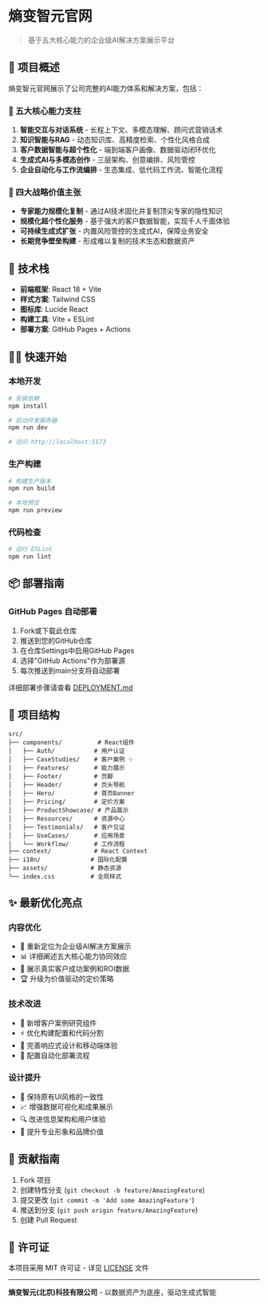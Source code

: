 # 熵变智元官网

> 基于五大核心能力的企业级AI解决方案展示平台

## 🌟 项目概述

熵变智元官网展示了公司完整的AI能力体系和解决方案，包括：

### 🔧 五大核心能力支柱
1. **智能交互与对话系统** - 长程上下文、多模态理解、顾问式营销话术
2. **知识智能与RAG** - 动态知识库、高精度检索、个性化风格合成  
3. **客户数据智能与超个性化** - 端到端客户画像、数据驱动闭环优化
4. **生成式AI与多模态创作** - 三层架构、创意编排、风险管控
5. **企业自动化与工作流编排** - 生态集成、低代码工作流、智能化流程

### 🎯 四大战略价值主张
- **专家能力规模化复制** - 通过AI技术固化并复制顶尖专家的隐性知识
- **规模化超个性化服务** - 基于强大的客户数据智能，实现千人千面体验
- **可持续生成式扩张** - 内置风险管控的生成式AI，保障业务安全
- **长期竞争壁垒构建** - 形成难以复制的技术生态和数据资产

## 🚀 技术栈

- **前端框架**: React 18 + Vite
- **样式方案**: Tailwind CSS
- **图标库**: Lucide React
- **构建工具**: Vite + ESLint
- **部署方案**: GitHub Pages + Actions

## 🏃‍♂️ 快速开始

### 本地开发
```bash
# 安装依赖
npm install

# 启动开发服务器
npm run dev

# 访问 http://localhost:5173
```

### 生产构建
```bash
# 构建生产版本
npm run build

# 本地预览
npm run preview
```

### 代码检查
```bash
# 运行 ESLint
npm run lint
```

## 📦 部署指南

### GitHub Pages 自动部署
1. Fork或下载此仓库
2. 推送到您的GitHub仓库
3. 在仓库Settings中启用GitHub Pages
4. 选择"GitHub Actions"作为部署源
5. 每次推送到main分支将自动部署

详细部署步骤请查看 [DEPLOYMENT.md](./DEPLOYMENT.md)

## 📁 项目结构

```
src/
├── components/          # React组件
│   ├── Auth/           # 用户认证
│   ├── CaseStudies/    # 客户案例 ✨
│   ├── Features/       # 能力展示
│   ├── Footer/         # 页脚
│   ├── Header/         # 页头导航
│   ├── Hero/           # 首页Banner
│   ├── Pricing/        # 定价方案
│   ├── ProductShowcase/ # 产品展示
│   ├── Resources/      # 资源中心
│   ├── Testimonials/   # 客户见证
│   ├── UseCases/       # 应用场景
│   └── Workflow/       # 工作流程
├── context/            # React Context
├── i18n/              # 国际化配置
├── assets/            # 静态资源
└── index.css          # 全局样式
```

## ✨ 最新优化亮点

### 内容优化
- 🎯 重新定位为企业级AI解决方案展示
- 📊 详细阐述五大核心能力协同效应
- 💼 展示真实客户成功案例和ROI数据
- 🏆 升级为价值驱动的定价策略

### 技术改进
- 🔧 新增客户案例研究组件
- ⚡ 优化构建配置和代码分割
- 📱 完善响应式设计和移动端体验
- 🚀 配置自动化部署流程

### 设计提升
- 🎨 保持原有UI风格的一致性
- 📈 增强数据可视化和成果展示
- 🔍 改进信息架构和用户体验
- 💎 提升专业形象和品牌价值

## 🤝 贡献指南

1. Fork 项目
2. 创建特性分支 (`git checkout -b feature/AmazingFeature`)
3. 提交更改 (`git commit -m 'Add some AmazingFeature'`)
4. 推送到分支 (`git push origin feature/AmazingFeature`)
5. 创建 Pull Request

## 📄 许可证

本项目采用 MIT 许可证 - 详见 [LICENSE](LICENSE) 文件

---

**熵变智元(北京)科技有限公司** - 以数据资产为底座，驱动生成式智能